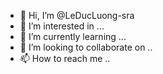 - 👋 Hi, I’m @LeDucLuong-sra
- 👀 I’m interested in ...
- 🌱 I’m currently learning ...
- 💞️ I’m looking to collaborate on ..
- 📫 How to reach me ..

<!---
LeDucLuong-sra/LeDucLuong-sra is a ✨ special ✨ repository because its `README.md` (this file) appears on your GitHub profile.
You can click the Preview link to take a look at your changes.
--->
